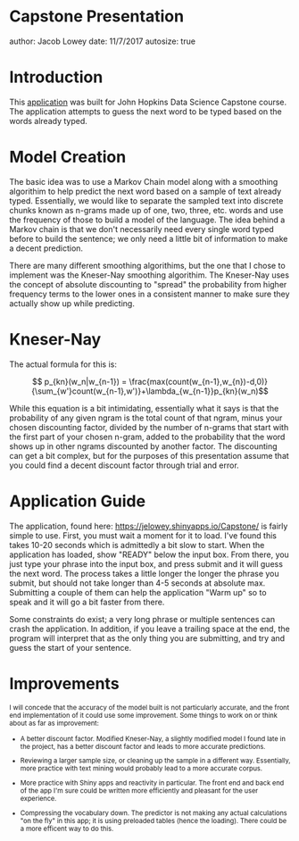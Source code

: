 Capstone Presentation
========================================================
author: Jacob Lowey
date: 11/7/2017
autosize: true

Introduction
========================================================
This [application](https://jelowey.shinyapps.io/Capstone/) was built for John Hopkins Data Science Capstone course. The application attempts to guess the next word to be typed based on the words already typed. 

Model Creation
========================================================
The basic idea was to use a Markov Chain model along with a smoothing algorithim to help predict the next word based on a sample of text already typed. Essentially, we would like to separate the sampled text into discrete chunks known as n-grams made up of one, two, three, etc. words and use the frequency of those to build a model of the language. The idea behind a Markov chain is that we don't necessarily need every single word typed before to build the sentence; we only need a little bit of information to make a decent prediction. 

There are many different smoothing algorithims, but the one that I chose to implement was the Kneser-Nay smoothing algorithim. The Kneser-Nay uses the concept of absolute discounting to "spread" the probability from higher frequency terms to the lower ones in a consistent manner to make sure they actually show up while predicting. 

Kneser-Nay
========================================================

The actual formula for this is:

$$ p_{kn}(w_n|w_{n-1}) = \frac{max(count(w_{n-1},w_{n})-d,0)}{\sum_{w'}count(w_{n-1},w')}+\lambda_{w_{n-1}}p_{kn}(w_n)$$

While this equation is a bit intimidating, essentially what it says is that the probability of any given ngram is the total count of that ngram, minus your chosen discounting factor, divided by the number of n-grams that start with the first part of your chosen n-gram, added to the probability that the word shows up in other ngrams discounted by another factor. The discounting can get a bit complex, but for the purposes of this presentation assume that you could find a decent discount factor through trial and error.

Application Guide
=======================================================
The application, found here: https://jelowey.shinyapps.io/Capstone/ is fairly simple to use. First, you must wait a moment for it to load. I've found this takes 10-20 seconds which is admittedly a bit slow to start. When the application has loaded, show "READY" below the input box. From there, you just type your phrase into the input box, and press submit and it will guess the next word. The process takes a little longer the longer the phrase you submit, but should not take longer than 4-5 seconds at absolute max. Submitting a couple of them can help the application "Warm up" so to speak and it will go a bit faster from there. 

Some constraints do exist; a very long phrase or multiple sentences can crash the application. In addition, if you leave a trailing space at the end, the program will interpret that as the only thing you are submitting, and try and guess the start of your sentence. 

Improvements
======================================================
<small>I will concede that the accuracy of the model built is not particularly accurate, and the front end implementation of it could use some improvement. Some things to work on or think about as far as improvement:

* A better discount factor. Modified Kneser-Nay, a slightly modified model I found late in the project, has a better discount factor and leads to more accurate predictions.

* Reviewing a larger sample size, or cleaning up the sample in a different way. Essentially, more practice with text mining would probably lead to a more accurate corpus. 

* More practice with Shiny apps and reactivity in particular. The front end and back end of the app I'm sure could be written more efficiently and pleasant for the user experience. 

* Compressing the vocabulary down. The predictor is not making any actual calculations "on the fly" in this app; it is using preloaded tables (hence the loading). There could be a more efficent way to do this.
